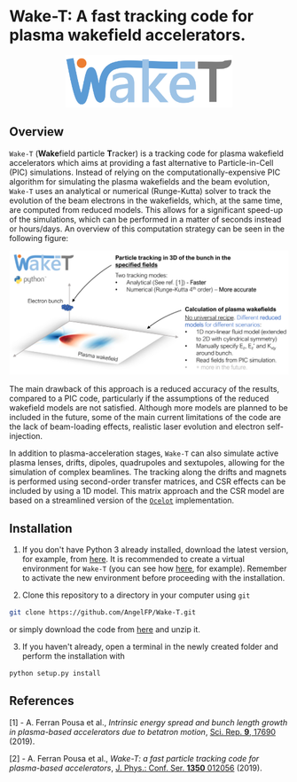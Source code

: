 # Wake-T: A fast tracking code for plasma wakefield accelerators.

<p align="center">
  <img alt="Wake-T logo" src="other/WakeT_logo_dot.png" width="300px" />
</p>

## Overview
 `Wake-T` (**Wake**field particle **T**racker) is a tracking code for plasma wakefield accelerators which aims at providing a fast alternative to Particle-in-Cell (PIC) simulations. Instead of relying on the computationally-expensive PIC algorithm for simulating the plasma wakefields and the beam evolution, `Wake-T` uses an analytical or numerical (Runge-Kutta) solver to track the evolution of the beam electrons in the wakefields, which, at the same time, are computed from reduced models. This allows for a significant speed-up of the simulations, which can be performed in a matter of seconds instead or hours/days. An overview of this computation strategy can be seen in the following figure:
<p align="center">
  <img alt="Wake-T logo" src="other/plasma_tracking.png" width="600px" />
</p>

The main drawback of this approach is a reduced accuracy of the results, compared to a PIC code, particularly if the assumptions of the reduced wakefield models are not satisfied. Although more models are planned to be included in the future, some of the main current limitations of the code are the lack of beam-loading effects, realistic laser evolution and electron self-injection.

In addition to plasma-acceleration stages, `Wake-T` can also simulate active plasma lenses, drifts, dipoles, quadrupoles and sextupoles, allowing for the simulation of complex beamlines. The tracking along the drifts and magnets is performed using second-order transfer matrices, and CSR effects can be included by using a 1D model. This matrix approach and the CSR model are based on a streamlined version of the [`Ocelot`](https://github.com/ocelot-collab/ocelot) implementation.

## Installation
1) If you don't have Python 3 already installed, download the latest version, for example, from [here](https://www.python.org/downloads/release/python-352/). It is recommended to create a virtual environment for `Wake-T` (you can see how [here](https://docs.python.org/3/library/venv.html), for example). Remember to activate the new environment before proceeding with the installation.

2) Clone this repository to a directory in your computer using `git`
```bash
git clone https://github.com/AngelFP/Wake-T.git
```
or simply download the code from [here](https://github.com/AngelFP/Wake-T/archive/master.zip) and unzip it.

3) If you haven't already, open a terminal in the newly created folder and perform the installation with
```bash
python setup.py install
```

## References

[1] - A. Ferran Pousa et al., *Intrinsic energy spread and bunch length growth in plasma-based accelerators due to betatron motion*, [Sci. Rep. **9**, 17690 ](https://doi.org/10.1038/s41598-019-53887-8) (2019).

[2] - A. Ferran Pousa et al., *Wake-T: a fast particle tracking code for plasma-based accelerators*, [J. Phys.: Conf. Ser. **1350** 012056](https://iopscience.iop.org/article/10.1088/1742-6596/1350/1/012056) (2019).